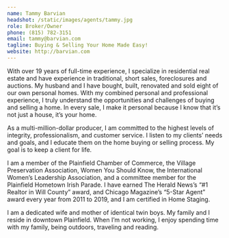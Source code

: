 ```yaml
---
name: Tammy Barvian
headshot: /static/images/agents/tammy.jpg
role: Broker/Owner
phone: (815) 782-3151
email: tammy@barvian.com
tagline: Buying & Selling Your Home Made Easy!
website: http://barvian.com
---
```


With over 19 years of full-time experience, I specialize in residential real estate and have experience in traditional, short sales, foreclosures and auctions. My husband and I have bought, built, renovated and sold eight of our own personal homes. With my combined personal and professional experience, I truly understand the opportunities and challenges of buying and selling a home. In every sale, I make it personal because I know that it’s not just a house, it’s your home.

As a multi-million-dollar producer, I am committed to the highest levels of integrity, professionalism, and customer service. I listen to my clients’ needs and goals, and I educate them on the home buying or selling process. My goal is to keep a client for life.

I am a member of the Plainfield Chamber of Commerce, the Village Preservation Association, Women You Should Know, the International Women’s Leadership Association, and a committee member for the Plainfield Hometown Irish Parade. I have earned The Herald News’s “#1 Realtor in Will County” award, and Chicago Magazine’s “5-Star Agent” award every year from 2011 to 2019, and I am certified in Home Staging.

I am a dedicated wife and mother of identical twin boys. My family and I reside in downtown Plainfield. When I’m not working, I enjoy spending time with my family, being outdoors, traveling and reading.
